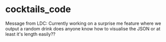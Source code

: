 # cocktails_code

Message from LDC: Currently working on a surprise me feature where we output a random drink does anyone know how to visualise the JSON or at least it's length easily??
